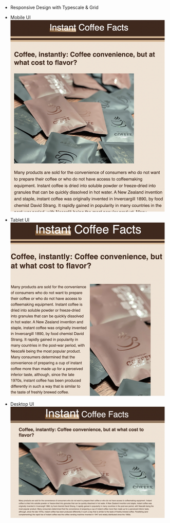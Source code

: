 - Responsive Design with Typescale & Grid

- Mobile UI
![Mobile View](./images/mobile.png) 

- Tablet UI
![Tablet View](./images/tablet.png) 

- Desktop UI
![Desktop View](./images/desktop.png) 